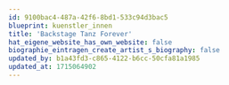 ```yaml
---
id: 9100bac4-487a-42f6-8bd1-533c94d3bac5
blueprint: kuenstler_innen
title: 'Backstage Tanz Forever'
hat_eigene_website_has_own_website: false
biographie_eintragen_create_artist_s_biography: false
updated_by: b1a43fd3-c865-4122-b6cc-50cfa81a1985
updated_at: 1715064902
---
```

